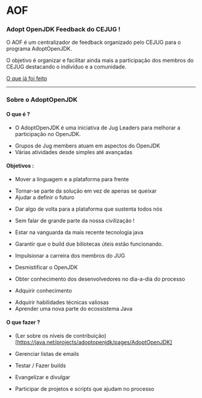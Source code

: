 AOF
===


### Adopt OpenJDK Feedback do CEJUG !

O AOF é um centralizador de feedback organizado pelo CEJUG para o programa AdoptOpenJDK.

O objetivo é organizar e facilitar ainda mais a participação dos membros do CEJUG 
destacando o indivíduo e a comunidade.

[O que já foi feito](https://github.com/cejug/aof/wiki/What-has-been-done)

***

### Sobre o AdoptOpenJDK

#### O que é ?

* O AdoptOpenJDK é uma iniciativa de Jug Leaders para melhorar a participação no OpenJDK.
- Grupos de Jug members atuam em aspectos do OpenJDK
- Várias atividades desde simples até avançadas

#### Objetivos :
    
* Mover a linguagem e a plataforma para frente
- Tornar-se parte da solução em vez de apenas se queixar
- Ajudar a definir o futuro
 
* Dar algo de volta para a plataforma que sustenta todos nós
 - Sem falar de grande parte da nossa civilização !
 
* Estar na vanguarda da mais recente tecnologia java

* Garantir que o build due biliotecas úteis estão funcionando.

* Impulsionar a carreira dos membros do JUG

* Desmistificar o OpenJDK
- Obter conhecimento dos desenvolvedores no dia-a-dia do processo

* Adquirir conhecimento
- Adquirir habilidades técnicas valiosas
- Aprender uma nova parte do ecossistema Java

#### O que fazer ?

* (Ler sobre os níveis de contribuição)[https://java.net/projects/adoptopenjdk/pages/AdoptOpenJDK]

* Gerenciar listas de emails

* Testar / Fazer builds

* Evangelizar e divulgar

* Participar de projetos e scripts que ajudam no processo


 


 


